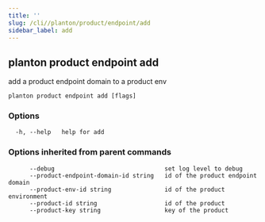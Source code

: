 ```yaml
---
title: ''
slug: /cli//planton/product/endpoint/add
sidebar_label: add
---
```

## planton product endpoint add

add a product endpoint domain to a product env

```
planton product endpoint add [flags]
```

### Options

```
  -h, --help   help for add
```

### Options inherited from parent commands

```
      --debug                               set log level to debug
      --product-endpoint-domain-id string   id of the product endpoint domain
      --product-env-id string               id of the product environment
      --product-id string                   id of the product
      --product-key string                  key of the product
```

